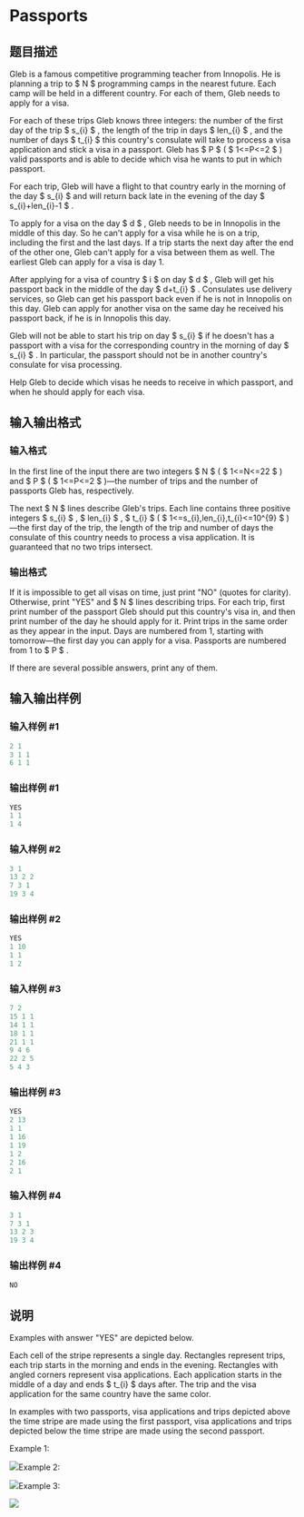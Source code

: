 # Passports

## 题目描述

Gleb is a famous competitive programming teacher from Innopolis. He is planning a trip to $ N $ programming camps in the nearest future. Each camp will be held in a different country. For each of them, Gleb needs to apply for a visa.

For each of these trips Gleb knows three integers: the number of the first day of the trip $ s_{i} $ , the length of the trip in days $ len_{i} $ , and the number of days $ t_{i} $ this country's consulate will take to process a visa application and stick a visa in a passport. Gleb has $ P $ ( $ 1<=P<=2 $ ) valid passports and is able to decide which visa he wants to put in which passport.

For each trip, Gleb will have a flight to that country early in the morning of the day $ s_{i} $ and will return back late in the evening of the day $ s_{i}+len_{i}-1 $ .

To apply for a visa on the day $ d $ , Gleb needs to be in Innopolis in the middle of this day. So he can't apply for a visa while he is on a trip, including the first and the last days. If a trip starts the next day after the end of the other one, Gleb can't apply for a visa between them as well. The earliest Gleb can apply for a visa is day 1.

After applying for a visa of country $ i $ on day $ d $ , Gleb will get his passport back in the middle of the day $ d+t_{i} $ . Consulates use delivery services, so Gleb can get his passport back even if he is not in Innopolis on this day. Gleb can apply for another visa on the same day he received his passport back, if he is in Innopolis this day.

Gleb will not be able to start his trip on day $ s_{i} $ if he doesn't has a passport with a visa for the corresponding country in the morning of day $ s_{i} $ . In particular, the passport should not be in another country's consulate for visa processing.

Help Gleb to decide which visas he needs to receive in which passport, and when he should apply for each visa.

## 输入输出格式

### 输入格式

In the first line of the input there are two integers $ N $ ( $ 1<=N<=22 $ ) and $ P $ ( $ 1<=P<=2 $ )—the number of trips and the number of passports Gleb has, respectively.

The next $ N $ lines describe Gleb's trips. Each line contains three positive integers $ s_{i} $ , $ len_{i} $ , $ t_{i} $ ( $ 1<=s_{i},len_{i},t_{i}<=10^{9} $ )—the first day of the trip, the length of the trip and number of days the consulate of this country needs to process a visa application. It is guaranteed that no two trips intersect.

### 输出格式

If it is impossible to get all visas on time, just print "NO" (quotes for clarity). Otherwise, print "YES" and $ N $ lines describing trips. For each trip, first print number of the passport Gleb should put this country's visa in, and then print number of the day he should apply for it. Print trips in the same order as they appear in the input. Days are numbered from 1, starting with tomorrow—the first day you can apply for a visa. Passports are numbered from 1 to $ P $ .

If there are several possible answers, print any of them.

## 输入输出样例

### 输入样例 #1

```cpp
2 1
3 1 1
6 1 1

```
### 输出样例 #1

```cpp
YES
1 1
1 4

```
### 输入样例 #2

```cpp
3 1
13 2 2
7 3 1
19 3 4

```
### 输出样例 #2

```cpp
YES
1 10
1 1
1 2

```
### 输入样例 #3

```cpp
7 2
15 1 1
14 1 1
18 1 1
21 1 1
9 4 6
22 2 5
5 4 3

```
### 输出样例 #3

```cpp
YES
2 13
1 1
1 16
1 19
1 2
2 16
2 1

```
### 输入样例 #4

```cpp
3 1
7 3 1
13 2 3
19 3 4

```
### 输出样例 #4

```cpp
NO

```
## 说明

Examples with answer "YES" are depicted below.

Each cell of the stripe represents a single day. Rectangles represent trips, each trip starts in the morning and ends in the evening. Rectangles with angled corners represent visa applications. Each application starts in the middle of a day and ends $ t_{i} $ days after. The trip and the visa application for the same country have the same color.

In examples with two passports, visa applications and trips depicted above the time stripe are made using the first passport, visa applications and trips depicted below the time stripe are made using the second passport.

Example 1:

![](https://cdn.luogu.com.cn/upload/vjudge_pic/CF1012F/5dd918dca964117b03bd6cbb40c0de3c70717164.png)Example 2:

![](https://cdn.luogu.com.cn/upload/vjudge_pic/CF1012F/9f7d11ad4fe06fc57150d3e5a44e43c98adc3505.png)Example 3:

![](https://cdn.luogu.com.cn/upload/vjudge_pic/CF1012F/387c81ed9fa5730dca096a0f2c80c759707484e1.png)

